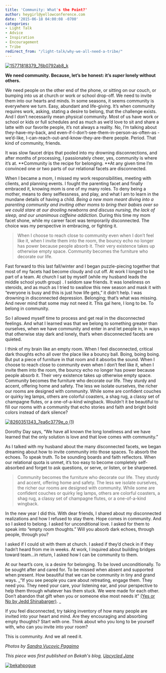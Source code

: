 ```yaml
---
title: 'Community: What's the Point?'
author: heygirl@yellowconference.com
date: '2015-06-18 04:00:08 -0700'
categories:
- Light Talk
- Advice
- Inspiration
- Encouragement
- Tribe
redirect_from: "/light-talk/why-we-all-need-a-tribe/"
---
```


[![15771818379_76b0792ab8_k](https://s3.amazonaws.com/yellow-files/blog/2015/06/15771818379_76b0792ab8_k.jpg)](https://s3.amazonaws.com/yellow-files/blog/2015/06/15771818379_76b0792ab8_k.jpg)

**We need community. Because, let’s be honest: it’s _super_ lonely without others.**

We need people on the other end of the phone, or sitting on our couch, or bumping into us at church or work or school drop-off. We need to invite them into our hearts and minds. In some seasons, it seems community is everywhere we turn. Easy, abundant and life-giving. It’s when community requires work, asking, stating a desire to belong, that the challenge exists. And I don’t necessarily mean physical community. Most of us have work or school or kids or full schedules and as much as we’d love to sit and share a latte with our favorite people, it’s not always a reality. No, I’m talking about they-have-my-back, and even-if-I-don’t-see-them-in-person-as-often-as -we’d-like, I-can-reach-out-and-know-they-are-there people. Period. That kind of community, friends.

It was slow faucet drips that pooled into my drowning disconnections, and after months of processing, I passionately cheer, yes, community is where it’s at. **Community is the recipe for belonging. **At any given time I’m convinced one or two parts of our relational facets are disconnected.

When I became a mom, I missed my work responsibilities, meeting with clients, and planning events. I fought the parenting facet and finally embraced it, knowing mom is one of my many roles. To deny being a mother, means to deny selflessness, and play, and what I am to learn in the mundane details of having a child. _Being a new mom meant diving into a parenting community and inviting other moms to bring their babies over so we could stare at our drooling newborns and discuss nursing, the lack of sleep, and our unanimous caffeine addiction._ During this time my mom facet shone, while my career facet was temporarily disconnected. The choice was my perspective in embracing, or fighting it.

> When I choose to reach close to community even when I don’t feel like it, when I invite them into the room, the bouncy echo no longer has power because people absorb it. Their very existence takes up otherwise empty space. Community becomes the furniture who decorate our life.

Fast forward to this last fall/winter and I began puzzle-piecing together that most of my facets had become cloudy and cut off. At work I longed to be part of a team. At church I sat by myself (while my husband leads the middle school youth group) . I seldom saw friends. It was loneliness on steroids, and as much as I tried to swallow this new season and mask it with “everyone is busy and this is just how life gets,” it didn’t help. I was drowning in disconnected depression. Belonging; that’s what was missing. And never mind that some may not need it. This gal here, I long to be. To belong in community.

So I allowed myself time to process and get real in the disconnected feelings. And what I learned was that we belong to something greater than ourselves, when we have community and enter in and let people in, in ways that otherwise stay dark and lonely, that’s when disconnected facets are quieted.

I think of my brain like an empty room. When I feel disconnected, critical dark thoughts echo all over the place like a bouncy ball. Boing, boing boing. But put a piece of furniture in that room and it absorbs the sound. When I choose to reach close to community even when I don’t feel like it, when I invite them into the room, the bouncy echo no longer has power because people absorb it. Their very existence takes up otherwise empty space. Community becomes the furniture who decorate our life. They sturdy and accent, offering home and safety. The less we isolate ourselves, the richer our rooms are designed with community. While some are confident couches or quirky leg lamps, others are colorful coasters, a shag rug, a classy set of champagne flutes, or a one-of-a-kind wingback. Wouldn’t it be beautiful to fill our rooms with a community that echo stories and faith and bright bold colors instead of dark silence?

[![8260351343_7ea6c3779e_o (1)](https://s3.amazonaws.com/yellow-files/blog/2015/06/8260351343_7ea6c3779e_o-1.jpg)](https://s3.amazonaws.com/yellow-files/blog/2015/06/8260351343_7ea6c3779e_o-1.jpg)

Dorothy Day says, “We have all known the long loneliness and we have learned that the only solution is love and that love comes with community.”

As I talked with my husband about the many disconnected facets, we began dreaming about how to invite community into those spaces. To absorb the echoes. To speak truth. To be sounding boards and faith reflectors. When our relational quota is unmet, it’s too easy to become completely self-absorbed and forget to ask questions, or serve, or listen, or be sharpened.

> Community becomes the furniture who decorate our life. They sturdy and accent, offering home and safety. The less we isolate ourselves, the richer our rooms are designed with community. While some are confident couches or quirky leg lamps, others are colorful coasters, a shag rug, a classy set of champagne flutes, or a one-of-a-kind wingback.

In the new year I did this. With dear friends, I shared about my disconnected realizations and how I refused to stay there. Hope comes in community. And so I asked to belong. I asked for unconditional love. I asked for them to speak into “empty room thoughts.” Will you absorb dark echoes, through people, through you?

I asked if I could sit with them at church. I asked if they’d check in if they hadn’t heard from me in weeks. At work, I inquired about building bridges toward team...in return, I asked how I can be community to them.

At our heart’s core, is a desire for belonging. To be loved unconditionally. To be sought after and cared for. To be missed when absent and supported when present. How beautiful that we can be community in tiny and grand ways. _“If you see people you care about retreating, engage them. They need you. They need your care, your listening ear, and your perspective to help them through whatever has them stuck. We were made for each other. Don’t abandon that gift when you or someone else most needs it" [(Yes or No by Jedd Shinabarger)](http://www.yesornobook.com/). _

If you feel disconnected, try taking inventory of how many people are invited into your heart and mind. Are they encouraging and absorbing empty thoughts? Start with one. Think about who you long to be yourself with, who can you invite into your room?

This is community. And we all need it.

_Photos by [Sandra Vucovic Pagaimo](https://www.flickr.com/photos/54132946@N08/with/8260351343/)_

_This piece was first published on Bekah's blog, [Upcycled Jane](http://www.upcycledjane.com/)_

[![bekahpogue](https://s3.amazonaws.com/yellow-files/blog/2015/06/bekahpogue.jpg)](http://www.upcycledjane.com/)
